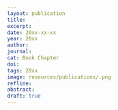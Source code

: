 ```yaml
---
layout: publication
title: 
excerpt: 
date: 20xx-xx-xx
year: 20xx
author: 
journal: 
cat: Book Chapter
doi: 
tags: 20xx
image: resources/publications/.png
refline: 
abstract: 
draft: true
---
```


